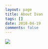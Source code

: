 ```yaml
---
layout: page
title: About Ivan
tags: []
date: 2018-04-19
comments: false
---
```



![](https://ivancrancy.github.io/ivanming.github.io/assets/img/post_image/about_0419/resume.png)